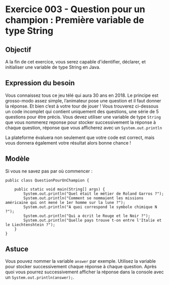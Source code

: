 # Exercice 003 - Question pour un champion : Première variable de type String

## Objectif
A la fin de cet exercice, vous serez capable d'identifier, déclarer, et initialiser une variable de type String en Java.

## Expression du besoin
Vous connaissez tous ce jeu télé qui aura 30 ans en 2018. Le principe est grosso-modo assez simple, l’animateur pose une question et il faut donner la réponse.
Et bien c’est à votre tour de jouer !
Vous trouverez ci-dessous un code incomplet qui contient uniquement des questions, une série de 5 questions pour être précis.
Vous devez utiliser une variable de type `String` que vous nommerez reponse pour stocker successivement la réponse à chaque question, réponse que vous afficherez avec un `System.out.println`

La plateforme évaluera non seulement que votre code est correct, mais vous donnera également votre résultat alors bonne chance !

## Modèle
Si vous ne savez pas par où commencer :

    public class QuestionPourUnChampion {

        public static void main(String[] args) {
            System.out.println("Quel était le métier de Roland Garros ?");
            System.out.println("Comment se nommaient les missions américaine qui ont mené le 1er homme sur la lune ?");
            System.out.println("A quoi correspond le symbole chimique N ?");
            System.out.println("Qui a écrit le Rouge et le Noir ?");
            System.out.println("Quelle pays trouve t-on entre l'Italie et le Liechtenshtein ?");
        }
    }

## Astuce
Vous pouvez nommer la variable `answer` par exemple.
Utilisez la variable pour stocker successivement chaque réponse à chaque question. 
Après quoi vous pourrez successivement afficher la réponse dans la console avec un `System.out.println(answer);`.